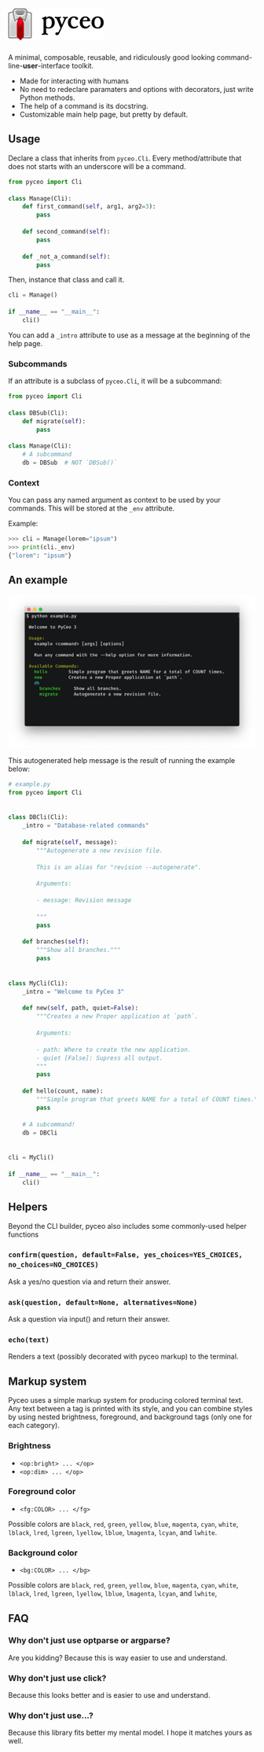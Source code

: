 <h1>
<img alt="pyceo" src="https://raw.githubusercontent.com/jpsca/pyceo/master/pyceo.png">
</h1>

A minimal, composable, reusable, and ridiculously good looking command-line-**user**-interface toolkit.

- Made for interacting with humans
- No need to redeclare paramaters and options with decorators, just write Python methods.
- The help of a command is its docstring.
- Customizable main help page, but pretty by default.

## Usage

Declare a class that inherits from `pyceo.Cli`. Every method/attribute that does not starts with an underscore will be a command.

```python
from pyceo import Cli

class Manage(Cli):
    def first_command(self, arg1, arg2=3):
        pass

    def second_command(self):
        pass

    def _not_a_command(self):
        pass
```

Then, instance that class and call it.

```python
cli = Manage()

if __name__ == "__main__":
    cli()
```

You can add a `_intro` attribute to use as a message at the beginning of the help page.


### Subcommands

If an attribute is a subclass of `pyceo.Cli`, it will be a subcommand:

```python
from pyceo import Cli

class DBSub(Cli):
    def migrate(self):
        pass

class Manage(Cli):
    # A subcommand
    db = DBSub  # NOT `DBSub()`
```

### Context

You can pass any named argument as context to be used by your commands. This will be stored at the `_env` attribute.

Example:

```python
>>> cli = Manage(lorem="ipsum")
>>> print(cli._env)
{"lorem": "ipsum"}
```


## An example

![pyceo output](https://raw.githubusercontent.com/jpsca/pyceo/master/output.png)

This autogenerated help message is the result of running the example below:

```python
# example.py
from pyceo import Cli


class DBCli(Cli):
    _intro = "Database-related commands"

    def migrate(self, message):
        """Autogenerate a new revision file.

        This is an alias for "revision --autogenerate".

        Arguments:

        - message: Revision message

        """
        pass

    def branches(self):
        """Show all branches."""
        pass


class MyCli(Cli):
    _intro = "Welcome to PyCeo 3"

    def new(self, path, quiet=False):
        """Creates a new Proper application at `path`.

        Arguments:

        - path: Where to create the new application.
        - quiet [False]: Supress all output.
        """
        pass

    def hello(count, name):
        """Simple program that greets NAME for a total of COUNT times."""
        pass

    # A subcommand!
    db = DBCli


cli = MyCli()

if __name__ == "__main__":
    cli()

```


## Helpers

Beyond the CLI builder, pyceo also includes some commonly-used helper functions

### `confirm(question, default=False, yes_choices=YES_CHOICES, no_choices=NO_CHOICES)`

Ask a yes/no question via and return their answer.

### `ask(question, default=None, alternatives=None)`

Ask a question via input() and return their answer.

### `echo(text)`

Renders a text (possibly decorated with pyceo markup) to the terminal.


## Markup system

Pyceo uses a simple markup system for producing colored terminal text. Any text between a tag is printed with its style, and you can combine styles by using nested brightness, foreground, and background tags (only one for each category).

### Brightness

- `<op:bright> ... </op>`
-  `<op:dim> ... </op>`

### Foreground color

- `<fg:COLOR> ... </fg>`

Possible colors are `black`, `red`, `green`, `yellow`, `blue`, `magenta`, `cyan`, `white`, `lblack`, `lred`, `lgreen`, `lyellow`, `lblue`, `lmagenta`, `lcyan`, and `lwhite`.

### Background color

- `<bg:COLOR> ... </bg>`

Possible colors are `black`, `red`, `green`, `yellow`, `blue`, `magenta`, `cyan`, `white`, `lblack`, `lred`, `lgreen`, `lyellow`, `lblue`, `lmagenta`, `lcyan`, and `lwhite`,


## FAQ

### Why don't just use optparse or argparse?

Are you kidding? Because this is way easier to use and understand.

### Why don't just use click?

Because this looks better and is easier to use and understand.

### Why don't just use...?

Because this library fits better my mental model. I hope it matches yours as well.
